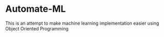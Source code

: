 # Automate-ML
 This is an attempt to make machine learning implementation easier using Object Oriented Programming
